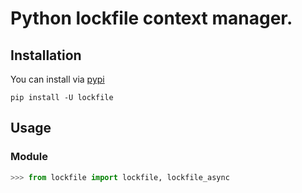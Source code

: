 # Python lockfile context manager.

## Installation

You can install via [pypi](https://pypi.org/project/python-lockfile/)

```console
pip install -U lockfile
```

## Usage

### Module

```python
>>> from lockfile import lockfile, lockfile_async
```
